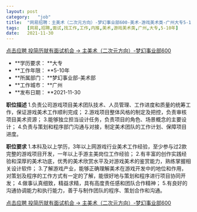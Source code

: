 ```yaml
---
layout:	post
category:	"job"
title:	"网易招聘：主美术（二次元方向）-梦幻事业部600-美术-游戏美术类-广州大专5-10年"
tags:	[网易,招聘,面试,找工作,工作,内推,美术,游戏美术类,广州,大专,5-10年]
date:	2021-11-30
---
```


[点击应聘 投简历就有面试机会 -> 主美术（二次元方向）-梦幻事业部600](http://mobile.bole.netease.com/bole/boleDetail?id=34207&employeeId=346f03c3cda5f04c&key=all)



- **学历要求： **大专
- **工作年限： **5-10年
- **所属部门： **梦幻事业部-美术部
- **工作城市： **广州
- **发布日期： **2021-11-30



**职位描述**
1.负责公司游戏项目美术团队技术、人员管理、工作进度和质量的统筹工作，保证游戏美术工作顺利完成；
2.游戏项目整体风格的制定及把控，负责审核项目美术资源；
3.能够独立担当设计任务，负责项目的角色、场景概念的主要设计；
4.负责与策划和程序部门沟通与对接，制定美术团队的工作计划、保障项目进度。



**职位要求**
1.本科及以上学历，3年以上网游戏行业美术工作经验，至少参与过2款完整的游戏项目开发，一年以上手游主美岗位工作经验；
2.有丰富的创作实践经验和深厚的美术功底，优秀的美术欣赏水平及对游戏美术的鉴赏能力，熟练掌握相关设计软件；
3.了解游戏产业，能够正确理解美术在游戏开发中的地位和作用，对策划及程序的工作方式有一定的了解，能很好地与策划和程序进行项目协同开发；
4.做事认真细致，精益求精，具有高度责任感和团队合作精神；
5.有良好的沟通协调能力和执行能力，善于与制作团队的程序、策划合作和沟通。



[点击应聘 投简历就有面试机会 -> 主美术（二次元方向）-梦幻事业部600](http://mobile.bole.netease.com/bole/boleDetail?id=34207&employeeId=346f03c3cda5f04c&key=all)
